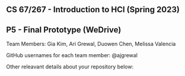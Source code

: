 ## CS 67/267 - Introduction to HCI (Spring 2023)

## P5 - Final Prototype (WeDrive)

Team Members: Gia Kim, Ari Grewal, Duowen Chen, Melissa Valencia

GitHub usernames for each team member: @ajgrewal

Other releavant details about your repository below:

